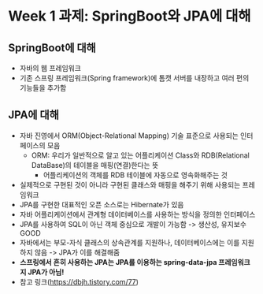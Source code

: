 # Week 1 과제: SpringBoot와 JPA에 대해 

## SpringBoot에 대해 
* 자바의 웹 프레임워크
* 기존 스프링 프레임워크(Spring framework)에 톰캣 서버를 내장하고 여러 편의 기능들을 추가함 

## JPA에 대해 
* 자바 진영에서 ORM(Object-Relational Mapping) 기술 표준으로 사용되는 인터페이스의 모음
    * ORM: 우리가 일반적으로 알고 있는 어플리케이션 Class와 RDB(Relational DataBase)의 테이블을 매핑(연결)한다는 뜻 
        * 어플리케이션의 객체를 RDB 테이블에 자동으로 영속화해주는 것 
* 실제적으로 구현된 것이 아니라 구현된 클래스와 매핑을 해주기 위해 사용되는 프레임워크 
* JPA를 구현한 대표적인 오픈 소스로는 Hibernate가 있음 
* 자바 어플리케이션에서 관계형 데이터베이스를 사용하는 방식을 정의한 인터페이스 
* JPA를 사용하여 SQL이 아닌 객체 중심으로 개발이 가능함 -> 생산성, 유지보수 GOOD 
* 자바에서는 부모-자식 클래스의 상속관계를 지원하나, 데이터베이스에는 이를 지원하지 않음 -> JPA가 이를 해결해줌 
* **스프링에서 흔히 사용하는 JPA는 JPA를 이용하는 spring-data-jpa 프레임워크지 JPA가 아님!** 
* 참고 링크(https://dbjh.tistory.com/77)